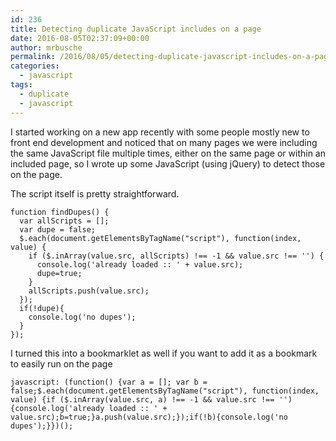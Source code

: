 ```yaml
---
id: 236
title: Detecting duplicate JavaScript includes on a page
date: 2016-08-05T02:37:09+00:00
author: mrbusche
permalink: /2016/08/05/detecting-duplicate-javascript-includes-on-a-page/
categories:
  - javascript
tags:
  - duplicate
  - javascript
---
```


I started working on a new app recently with some people mostly new to front end development and noticed that on many pages we were including the same JavaScript file multiple times, either on the same page or within an included page, so I wrote up some JavaScript (using jQuery) to detect those on the page.

The script itself is pretty straightforward.

    function findDupes() {
      var allScripts = [];
      var dupe = false;
      $.each(document.getElementsByTagName("script"), function(index, value) {
        if ($.inArray(value.src, allScripts) !== -1 && value.src !== '') {
          console.log('already loaded :: ' + value.src);
          dupe=true;
        }
        allScripts.push(value.src);
      });
      if(!dupe){
        console.log('no dupes');
      }
    });

I turned this into a bookmarklet as well if you want to add it as a bookmark to easily run on the page

    javascript: (function() {var a = []; var b = false;$.each(document.getElementsByTagName("script"), function(index, value) {if ($.inArray(value.src, a) !== -1 && value.src !== '') {console.log('already loaded :: ' + value.src);b=true;}a.push(value.src);});if(!b){console.log('no dupes');}})();
